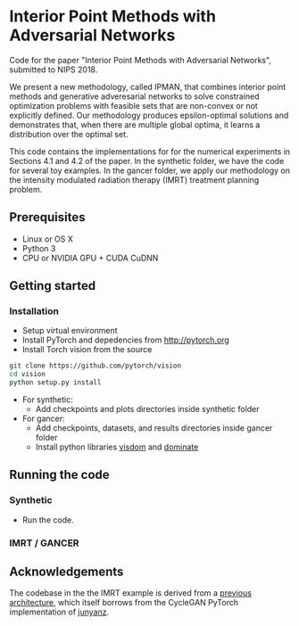 # Interior Point Methods with Adversarial Networks

Code for the paper "Interior Point Methods with Adversarial Networks", submitted to NIPS 2018.

We present a new methodology, called IPMAN, that combines interior point methods and generative adveresarial networks to solve constrained optimization problems with feasible sets that are non-convex or not explicitly defined. Our methodology produces epsilon-optimal solutions and demonstrates that, when there are multiple global optima, it learns a distribution over the optimal set.

This code contains the implementations for for the numerical experiments in Sections 4.1 and 4.2 of the paper. In the synthetic folder, we have the code for several toy examples. In the gancer folder, we apply our methodology on the intensity modulated radiation therapy (IMRT) treatment planning problem. 


## Prerequisites
- Linux or OS X
- Python 3
- CPU or NVIDIA GPU + CUDA CuDNN

## Getting started
### Installation
- Setup virtual environment
- Install PyTorch and depedencies from http://pytorch.org
- Install Torch vision from the source
```bash
git clone https://github.com/pytorch/vision
cd vision
python setup.py install
```
- For synthetic:
    - Add checkpoints and plots directories inside synthetic folder
- For gancer:
    - Add checkpoints, datasets, and results directories inside gancer folder
    - Install python libraries [visdom](https://github.com/facebookresearch/visdom) and [dominate](https://github.com/Knio/dominate)



## Running the code
### Synthetic
- Run the code.



### IMRT / GANCER



## Acknowledgements

The codebase in the the IMRT example is derived from a [previous architecture](https://github.com/rafidrm/gancer), which itself borrows from the CycleGAN PyTorch implementation of [junyanz](https://github.com/junyanz/pytorch-CycleGAN-and-pix2pix).



